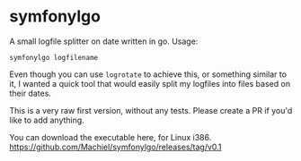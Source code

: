 symfonylgo
============================

A small logfile splitter on date written in go. Usage:

`symfonylgo logfilename`

Even though you can use `logrotate` to achieve this, or something similar to it, I wanted a quick tool that would easily split my logfiles into files based on their dates.

This is a very raw first version, without any tests. Please create a PR if you'd like to add anything.

You can download the executable here, for Linux i386. https://github.com/Machiel/symfonylgo/releases/tag/v0.1
